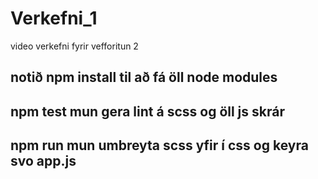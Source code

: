 # Verkefni_1
 video verkefni fyrir vefforitun 2

## notið npm install til að fá öll node modules
## npm test mun gera lint á scss og öll js skrár
## npm run mun umbreyta scss yfir í css og keyra svo app.js
